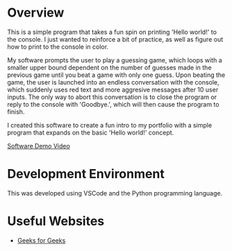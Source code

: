 # Overview

This is a simple program that takes a fun spin on printing 'Hello world!' to the console. I just wanted to reinforce a bit of practice, as well as figure out how to print to the console in color.

My software prompts the user to play a guessing game, which loops with a smaller upper bound dependent on the number of guesses made in the previous game until you beat a game with only one guess. Upon beating the game, the user is launched into an endless conversation with the console, which suddenly uses red text and more aggresive messages after 10 user inputs. The only way to abort this conversation is to close the program or reply to the console with 'Goodbye.', which will then cause the program to finish.

I created this software to create a fun intro to my portfolio with a simple program that expands on the basic 'Hello world!' concept.

[Software Demo Video](https://youtu.be/RCgmrk7owXk)

# Development Environment

This was developed using VSCode and the Python programming language.

# Useful Websites

* [Geeks for Geeks](https://www.geeksforgeeks.org/print-colors-python-terminal/#)
